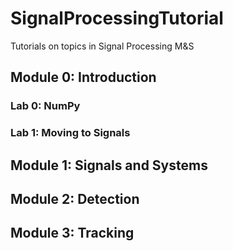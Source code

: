 # SignalProcessingTutorial
Tutorials on topics in Signal Processing M&amp;S 

## Module 0: Introduction
### Lab 0: NumPy
### Lab 1: Moving to Signals
## Module 1: Signals and Systems
## Module 2: Detection
## Module 3: Tracking
